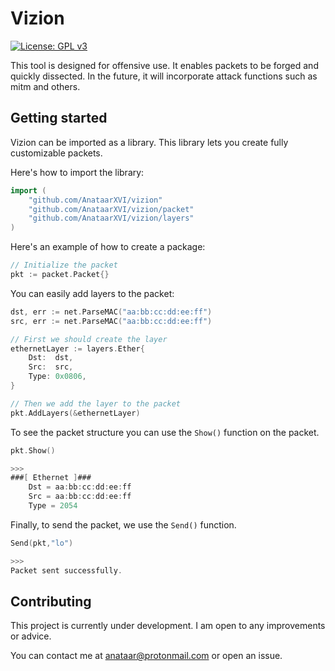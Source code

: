 # Vizion
[![License: GPL v3](https://img.shields.io/badge/License-GPL%20v3-blue.svg)](LICENSE)

This tool is designed for offensive use. It enables packets to be forged and quickly dissected. In the future, it will incorporate attack functions such as mitm and others.

## Getting started

Vizion can be imported as a library. This library lets you create fully customizable packets. 

Here's how to import the library:

```go
import (
    "github.com/AnataarXVI/vizion"
    "github.com/AnataarXVI/vizion/packet"
    "github.com/AnataarXVI/vizion/layers"
)
```


Here's an example of how to create a package: 

```go
// Initialize the packet
pkt := packet.Packet{}
```

You can easily add layers to the packet:

```go
dst, err := net.ParseMAC("aa:bb:cc:dd:ee:ff")
src, err := net.ParseMAC("aa:bb:cc:dd:ee:ff")

// First we should create the layer
ethernetLayer := layers.Ether{
    Dst:  dst,
    Src:  src,
    Type: 0x0806,
}

// Then we add the layer to the packet
pkt.AddLayers(&ethernetLayer)
```

To see the packet structure you can use the `Show()` function on the packet.

```go
pkt.Show()

>>>
###[ Ethernet ]###
	Dst = aa:bb:cc:dd:ee:ff
	Src = aa:bb:cc:dd:ee:ff
	Type = 2054
```

Finally, to send the packet, we use the `Send()` function.

```go
Send(pkt,"lo")

>>>
Packet sent successfully.
```


## Contributing

This project is currently under development. I am open to any improvements or advice. 

You can contact me at anataar@protonmail.com or open an issue.